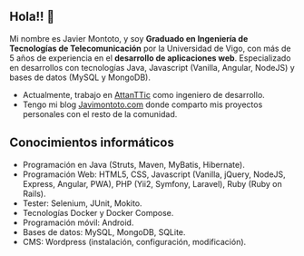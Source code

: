 ## Hola!! 👋

Mi nombre es Javier Montoto, y soy **Graduado en Ingeniería de Tecnologías de Telecomunicación** por la Universidad de
Vigo, con más de 5 años de experiencia en el **desarrollo de aplicaciones web**. Especializado
en desarrollos con tecnologías Java, Javascript (Vanilla, Angular, NodeJS) y bases de datos (MySQL y MongoDB).

* Actualmente, trabajo en [AttanTTic](https://atlanttic.uvigo.es/es/) como ingeniero de desarrollo.
* Tengo mi blog [Javimontoto.com](https://www.javimontoto.com/) donde comparto mis proyectos personales con el resto de la comunidad.

## Conocimientos informáticos
*	Programación en Java (Struts, Maven, MyBatis, Hibernate).
*	Programación Web: HTML5, CSS, Javascript (Vanilla, jQuery, NodeJS, Express, Angular, PWA), PHP (Yii2, Symfony, Laravel), Ruby (Ruby on Rails).
*	Tester: Selenium, JUnit, Mokito.
*	Tecnologías Docker y Docker Compose.
*	Programación móvil: Android.
*	Bases de datos: MySQL, MongoDB, SQLite.
*	CMS: Wordpress (instalación, configuración, modificación).
